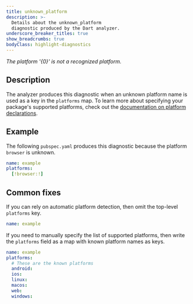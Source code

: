 ```yaml
---
title: unknown_platform
description: >-
  Details about the unknown_platform
  diagnostic produced by the Dart analyzer.
underscore_breaker_titles: true
show_breadcrumbs: true
bodyClass: highlight-diagnostics
---
```


_The platform '{0}' is not a recognized platform._

## Description

The analyzer produces this diagnostic when an unknown platform name is
used as a key in the `platforms` map.
To learn more about specifying your package's supported platforms,
check out the [documentation on platform declarations](https://dart.dev/tools/pub/pubspec#platforms).

## Example

The following `pubspec.yaml` produces this diagnostic because the platform
`browser` is unknown.

```yaml
name: example
platforms:
  [!browser:!]
```

## Common fixes

If you can rely on automatic platform detection, then omit the
top-level `platforms` key.

```yaml
name: example
```

If you need to manually specify the list of supported platforms, then
write the `platforms` field as a map with known platform names as keys.

```yaml
name: example
platforms:
  # These are the known platforms
  android:
  ios:
  linux:
  macos:
  web:
  windows:
```
